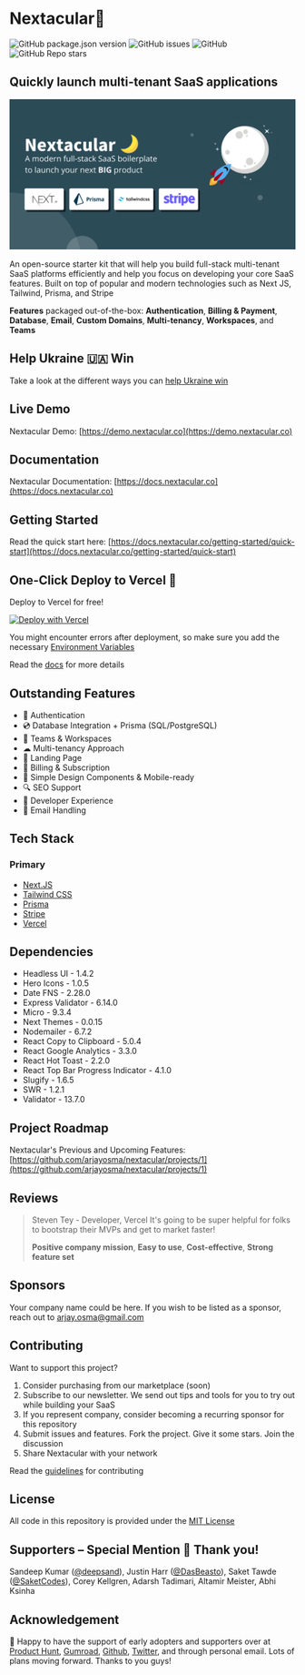# Nextacular🌙

![GitHub package.json version](https://img.shields.io/github/package-json/v/arjayosma/nextacular) ![GitHub issues](https://img.shields.io/github/issues/arjayosma/nextacular) ![GitHub](https://img.shields.io/github/license/arjayosma/nextacular) ![GitHub Repo stars](https://img.shields.io/github/stars/arjayosma/nextacular?style=social)

## Quickly launch multi-tenant SaaS applications

![Nextacular - Quickly launch multi-tenant SaaS applications](./public/images/seo-cover.png)

An open-source starter kit that will help you build full-stack multi-tenant SaaS platforms efficiently and help you focus on developing your core SaaS features. Built on top of popular and modern technologies such as Next JS, Tailwind, Prisma, and Stripe

**Features** packaged out-of-the-box: **Authentication**, **Billing & Payment**, **Database**, **Email**, **Custom Domains**, **Multi-tenancy**, **Workspaces**, and **Teams**

## **Help Ukraine 🇺🇦 Win**

Take a look at the different ways you can [help Ukraine win](https://helpukrainewin.org)

## Live Demo

Nextacular Demo: [https://demo.nextacular.co](https://demo.nextacular.co)

## Documentation

Nextacular Documentation: [https://docs.nextacular.co](https://docs.nextacular.co)

## Getting Started

Read the quick start here: [https://docs.nextacular.co/getting-started/quick-start](https://docs.nextacular.co/getting-started/quick-start)

## One-Click Deploy to Vercel 🚀

Deploy to Vercel for free!

[![Deploy with Vercel](https://vercel.com/button)](https://vercel.com/new/clone?repository-url=https%3A%2F%2Fgithub.com%2Farjayosma%2Fnextacular&env=NEXT_PUBLIC_ROOT_URL,NEXT_PUBLIC_URL,NEXT_PUBLIC_PUBLISHABLE_KEY,NEXT_PUBLIC_VERCEL_IP_ADDRESS,NEXT_PUBLIC_GOOGLE_ANALYTICS_ID&project-name=nextacular&repo-name=nextacular&demo-title=Nextacular%20-%20Your%20Next%20SaaS%20Project&demo-description=Nextacular%20is%20an%20open-source%20starter%20kit%20that%20will%20help%20you%20build%20SaaS%20platforms%20efficiently%20and%20focus%20on%20developing%20your%20core%20SaaS%20features.&demo-url=https%3A%2F%2Fdemo.nextacular.co&demo-image=https%3A%2F%2Fnextacular.co%2Fimages%2Fseo-cover.png)

You might encounter errors after deployment, so make sure you add the necessary [Environment Variables](https://docs.nextacular.co/customization/environment-variables)

Read the [docs](https://docs.nextacular.co) for more details

## Outstanding Features

- 🔐 Authentication
- 💿 Database Integration + Prisma (SQL/PostgreSQL)
- 🤝 Teams & Workspaces
- ☁ Multi-tenancy Approach
- 📜 Landing Page
- 💸 Billing & Subscription
- 📱 Simple Design Components & Mobile-ready
- 🔍 SEO Support
- 👾 Developer Experience
- 💌 Email Handling

## Tech Stack

### Primary

- [Next.JS](https://nextjs.org)
- [Tailwind CSS](https://tailwindcss.com)
- [Prisma](https://prisma.io)
- [Stripe](https://stripe.com)
- [Vercel](https://vercel.com)

## Dependencies

- Headless UI - 1.4.2
- Hero Icons - 1.0.5
- Date FNS - 2.28.0
- Express Validator - 6.14.0
- Micro - 9.3.4
- Next Themes - 0.0.15
- Nodemailer - 6.7.2
- React Copy to Clipboard - 5.0.4
- React Google Analytics - 3.3.0
- React Hot Toast - 2.2.0
- React Top Bar Progress Indicator - 4.1.0
- Slugify - 1.6.5
- SWR - 1.2.1
- Validator - 13.7.0

## Project Roadmap

Nextacular's Previous and Upcoming Features: [https://github.com/arjayosma/nextacular/projects/1](https://github.com/arjayosma/nextacular/projects/1)

## Reviews

> Steven Tey - Developer, Vercel
> It's going to be super helpful for folks to bootstrap their MVPs and get to market faster!
>
> **Positive company mission**, **Easy to use**, **Cost-effective**, **Strong feature set**

## Sponsors

Your company name could be here. If you wish to be listed as a sponsor, reach out to [arjay.osma@gmail.com](mailto:arjay.osma@gmail.com)

## Contributing

Want to support this project?

1. Consider purchasing from our marketplace (soon)
2. Subscribe to our newsletter. We send out tips and tools for you to try out while building your SaaS
3. If you represent company, consider becoming a recurring sponsor for this repository
4. Submit issues and features. Fork the project. Give it some stars. Join the discussion
5. Share Nextacular with your network

Read the [guidelines](CONTRIBUTING.md) for contributing

## License

All code in this repository is provided under the [MIT License](LICENSE)

## Supporters – Special Mention 🎉 Thank you!

Sandeep Kumar ([@deepsand](https://twitter.com/deepsand)), Justin Harr ([@DasBeasto](https://twitter.com/dasbeasto)), Saket Tawde ([@SaketCodes](https://twitter.com/SaketCodes)), Corey Kellgren, Adarsh Tadimari, Altamir Meister, Abhi Ksinha

## Acknowledgement

🙏 Happy to have the support of early adopters and supporters over at [Product Hunt](https://www.producthunt.com/posts/nextacular), [Gumroad](https://arjayosma.gumroad.com/l/nextacular), [Github](https://github.com/arjayosma/nextacular), [Twitter](https://twitter.com/nextacular), and through personal email. Lots of plans moving forward. Thanks to you guys!
